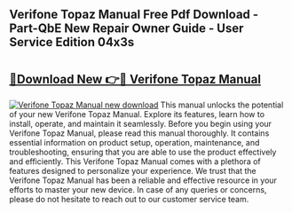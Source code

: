 ## Verifone Topaz Manual Free Pdf Download - Part-QbE New Repair Owner Guide - User Service Edition 04x3s

# <h2><a href="http://bc53538.oget.top/?id=Verifone+Topaz+Manual">🔗Download New 👉🔴 Verifone Topaz Manual</a></h2>

[![Verifone Topaz Manual new download](https://i.imgur.com/5g1atiW.png)](http://bc53538.oget.top/?id=Verifone+Topaz+Manual)
This manual unlocks the potential of your new Verifone Topaz Manual. Explore its features, learn how to install, operate, and maintain it seamlessly. Before you begin using your Verifone Topaz Manual, please read this manual thoroughly. It contains essential information on product setup, operation, maintenance, and troubleshooting, ensuring that you are able to use the product effectively and efficiently. This Verifone Topaz Manual comes with a plethora of features designed to personalize your experience. We trust that the Verifone Topaz Manual has been a reliable and effective resource in your efforts to master your new device. In case of any queries or concerns, please do not hesitate to reach out to our customer service team.
